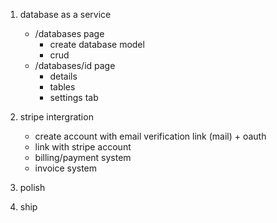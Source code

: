 1. database as a service
    - /databases page
        - create database model
        - crud
    - /databases/id page
        - details
        - tables
        - settings tab


2. stripe intergration
    - create account with email verification link (mail) + oauth
    - link with stripe account
    - billing/payment system
    - invoice system
    
3. polish

4. ship